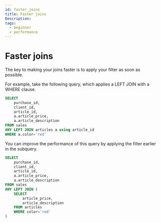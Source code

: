 ```yaml
---
id: faster_joins
title: Faster joins
Description: 
tags:
  - beginner
  - performance
---
```


# Faster joins

The key to making your joins faster is to apply your filter as soon as possible.

For example, take the following query, which applies a LEFT JOIN with a WHERE clause.

```sql
SELECT 
    purchase_id,
    client_id,
    article_id,
    a.article_price,
    a.article_description
FROM sales 
ANY LEFT JOIN articles a using article_id
WHERE a.color='red'
```

You can improve the performance of this query by applying the filter earlier in the subquery.

```sql
SELECT 
    purchase_id,
    client_id,
    article_id,
    a.article_price,
    a.article_description
FROM sales 
ANY LEFT JOIN (
    SELECT
        article_price,
        article_description
    FROM articles
    WHERE color='red'
)
```